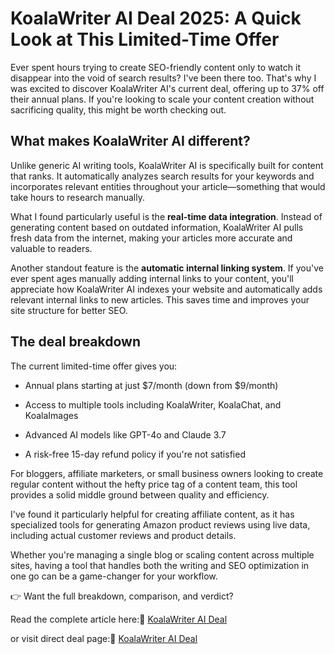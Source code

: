 KoalaWriter AI Deal 2025: A Quick Look at This Limited-Time Offer
=================================================================

Ever spent hours trying to create SEO-friendly content only to watch it disappear into the void of search results? I've been there too. That's why I was excited to discover KoalaWriter AI's current deal, offering up to 37% off their annual plans. If you're looking to scale your content creation without sacrificing quality, this might be worth checking out.

What makes KoalaWriter AI different?
------------------------------------

Unlike generic AI writing tools, KoalaWriter AI is specifically built for content that ranks. It automatically analyzes search results for your keywords and incorporates relevant entities throughout your article—something that would take hours to research manually.

What I found particularly useful is the **real-time data integration**. Instead of generating content based on outdated information, KoalaWriter AI pulls fresh data from the internet, making your articles more accurate and valuable to readers.

Another standout feature is the **automatic internal linking system**. If you've ever spent ages manually adding internal links to your content, you'll appreciate how KoalaWriter AI indexes your website and automatically adds relevant internal links to new articles. This saves time and improves your site structure for better SEO.

The deal breakdown
------------------

The current limited-time offer gives you:

*   Annual plans starting at just $7/month (down from $9/month)
    
*   Access to multiple tools including KoalaWriter, KoalaChat, and KoalaImages
    
*   Advanced AI models like GPT-4o and Claude 3.7
    
*   A risk-free 15-day refund policy if you're not satisfied
    

For bloggers, affiliate marketers, or small business owners looking to create regular content without the hefty price tag of a content team, this tool provides a solid middle ground between quality and efficiency.

I've found it particularly helpful for creating affiliate content, as it has specialized tools for generating Amazon product reviews using live data, including actual customer reviews and product details.

Whether you're managing a single blog or scaling content across multiple sites, having a tool that handles both the writing and SEO optimization in one go can be a game-changer for your workflow.

👉 Want the full breakdown, comparison, and verdict? 

Read the complete article here:🔗 [KoalaWriter AI Deal](https://wpdealsexpert.com/koalawriter-ai-deal/)

or visit direct deal page:🔗 [KoalaWriter AI Deal](https://wpdealsexpert.com/go/koala/)
